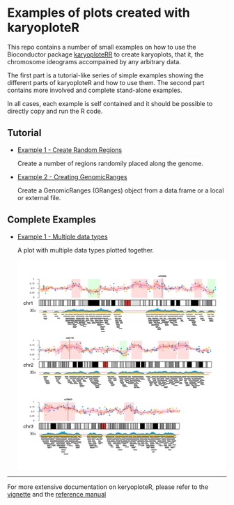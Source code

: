 # Examples of plots created with karyoploteR

This repo contains a number of small examples on how to use the Bioconductor package [karyoploteRR](http://bioconductor.org/packages/release/bioc/html/karyoploteR.html) 
to create karyoplots, that it, the chromosome ideograms accompained by any arbitrary
data.

The first part is a tutorial-like series of simple examples showing the different parts
of karyoploteR and how to use them. The second part contains more involved and complete
stand-alone examples. 

In all cases, each example is self contained and it should be possible to directly copy 
and run the R code.

## Tutorial

* [Example 1 - Create Random Regions](examples/CreateRandomRegions/CreateRandomRegions.md)

    Create a number of regions randomily placed along the genome.
    
     
* [Example 2 - Creating GenomicRanges](examples/CreateGenomicRanges/CreateGenomicRanges.md)

    Create a GenomicRanges (GRanges) object from a data.frame or a local or external file.
    
    
## Complete Examples

* [Example 1 - Multiple data types](Examples/CompleteExamples/MultipleDataTypes/MultipleDataTypes.md)

    A plot with multiple data types plotted together. 
    
    ![Multiple Data Types Figure](Examples/CompleteExamples/MultipleDataTypes/figure/Figure-1.png?raw=true "Multiple Data Types")


*** 

For more extensive documentation on keryoploteR, please refer to the [vignette](http://bioconductor.org/packages/release/bioc/vignettes/karyoploteR/inst/doc/karyoploteR.pdf) and the [reference manual](http://bioconductor.org/packages/release/bioc/manuals/karyoploteR/man/karyoploteR.pdf)